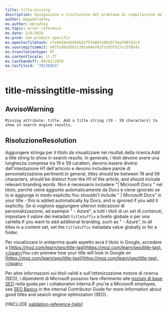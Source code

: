 ```yaml
---
title: title-missing
description: Spiegazione e risoluzione del problema di compilazione della documentazione title-missing
author: meganbradley
ms.author: mbradley
ms.topic: error-reference
ms.date: 2/6/2019
ms.prod: non-product-specific
ms.openlocfilehash: cfe942be4285bb22f5fa08fa882077ea790fd2c4
ms.sourcegitcommit: dd751d0cb5b11f81a64ef62f3c83fd17cc5f0541
ms.translationtype: HT
ms.contentlocale: it-IT
ms.lasthandoff: 09/03/2019
ms.locfileid: "70236563"
---
```

# <a name="title-missing"></a><span data-ttu-id="b27b9-103">title-missing</span><span class="sxs-lookup"><span data-stu-id="b27b9-103">title-missing</span></span>

## <a name="warning"></a><span data-ttu-id="b27b9-104">Avviso</span><span class="sxs-lookup"><span data-stu-id="b27b9-104">Warning</span></span>

`Missing attribute: title. Add a title string (19 - 59 characters) to show in search engine results.`

## <a name="resolution"></a><span data-ttu-id="b27b9-105">Risoluzione</span><span class="sxs-lookup"><span data-stu-id="b27b9-105">Resolution</span></span>

<span data-ttu-id="b27b9-106">Aggiungere stringa per il titolo da visualizzare nei risultati della ricerca.</span><span class="sxs-lookup"><span data-stu-id="b27b9-106">Add a title string to show in search results.</span></span> <span data-ttu-id="b27b9-107">In generale, i titoli devono avere una lunghezza compresa tra 19 e 59 caratteri, devono essere diversi dall'intestazione H1 dell'articolo e devono includere parole di personalizzazione pertinenti.</span><span class="sxs-lookup"><span data-stu-id="b27b9-107">In general, titles should be between 19 and 59 characters, should be distinct from the H1 of the article, and should include relevant branding words.</span></span> <span data-ttu-id="b27b9-108">Non è necessario includere "| Microsoft Docs " nel titolo, perché viene aggiunto automaticamente da Docs e viene ignorato se lo si aggiunge in modo esplicito.</span><span class="sxs-lookup"><span data-stu-id="b27b9-108">You shouldn't include " | Microsoft Docs" in your title - this is added automatically by Docs, and is ignored if you add it explicitly.</span></span> <span data-ttu-id="b27b9-109">Se si vogliono aggiungere ulteriori indicazioni di personalizzazione, ad esempio " - Azure", a tutti i titoli di un set di contenuti, impostare il valore dei metadati `titleSuffix` a livello globale o per una cartella.</span><span class="sxs-lookup"><span data-stu-id="b27b9-109">If you want to add additional branding, such as " - Azure", to all titles in a content set, set the `titleSuffix` metadata value globally or for a folder.</span></span>

<span data-ttu-id="b27b9-110">Per visualizzare in anteprima quale aspetto avrà il titolo in Google, accedere a [https://moz.com/learn/seo/title-tag](https://moz.com/learn/seo/title-tag).</span><span class="sxs-lookup"><span data-stu-id="b27b9-110">You can preview how your title will look in Google on [https://moz.com/learn/seo/title-tag](https://moz.com/learn/seo/title-tag).</span></span>

<span data-ttu-id="b27b9-111">Per altre informazioni sui titoli validi e sull'ottimizzazione motore di ricerca (SEO), i dipendenti di Microsoft possono fare riferimento alle [nozioni di base SEO](https://review.docs.microsoft.com/en-us/help/contribute/contribute-how-to-write-seo-basics?branch=master) nella guida per i collaboratori interna.</span><span class="sxs-lookup"><span data-stu-id="b27b9-111">If you're a Microsoft employee, see [SEO Basics](https://review.docs.microsoft.com/en-us/help/contribute/contribute-how-to-write-seo-basics?branch=master) in the internal Contributor Guide for more information about good titles and search engine optimization (SEO).</span></span>

[!INCLUDE [validation-reference-help](includes/validation-reference-help.md)]
